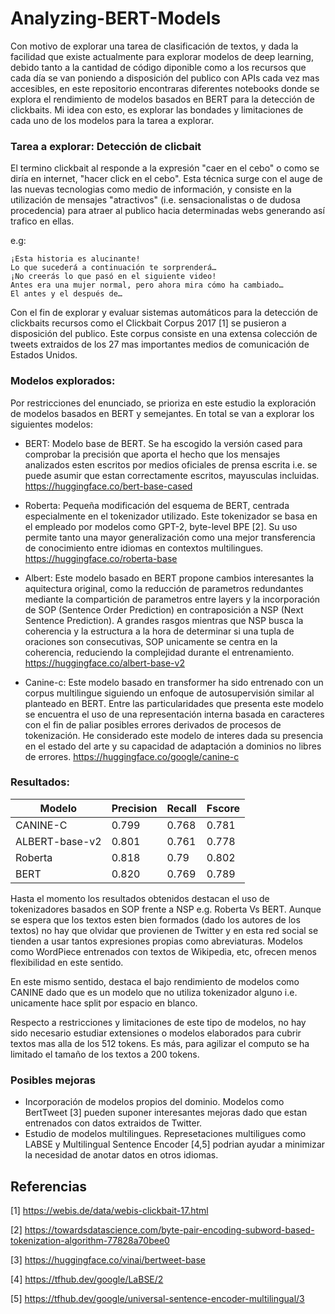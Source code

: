# Analyzing-BERT-Models

Con motivo de explorar una tarea de clasificación de textos, y dada la facilidad que existe actualmente para explorar modelos de deep learning, debido tanto a la cantidad de código diponible como a los recursos que cada día se van poniendo a disposición del publico con APIs cada vez mas accesibles, en este repositorio encontraras diferentes notebooks donde se explora el rendimiento de modelos basados en BERT para la detección de clickbaits. Mi idea con esto, es explorar las bondades y limitaciones de cada uno de los modelos para la tarea a explorar.

### Tarea a explorar: Detección de clicbait
El termino clickbait al responde a la expresión "caer en el cebo" o como se diría en internet, "hacer click en el cebo". Esta técnica surge con el auge de las nuevas tecnologias como medio de información, y consiste en la utilización de mensajes "atractivos" (i.e. sensacionalistas o de dudosa procedencia) para atraer al publico hacia determinadas webs generando así trafico en ellas.

e.g:

    ¡Esta historia es alucinante!
    Lo que sucederá a continuación te sorprenderá…
    ¡No creerás lo que pasó en el siguiente video!
    Antes era una mujer normal, pero ahora mira cómo ha cambiado…
    El antes y el después de…

Con el fin de explorar y evaluar sistemas automáticos para la detección de clickbaits recursos como el Clickbait Corpus 2017 [1] se pusieron a disposición del publico. Este corpus consiste en una extensa colección de tweets extraidos de los 27 mas importantes  medios de comunicación de Estados Unidos.


### Modelos explorados:

Por restricciones del enunciado, se prioriza en este estudio la exploración de modelos basados en BERT y semejantes. En total se van a explorar los siguientes modelos:

- BERT: Modelo base de BERT. Se ha escogido la versión cased para comprobar la precisión que aporta el hecho que los mensajes analizados esten escritos por medios oficiales de prensa escrita i.e. se puede asumir que estan correctamente escritos, mayusculas incluidas.
https://huggingface.co/bert-base-cased

- Roberta: Pequeña modificación del esquema de BERT, centrada especialmente en el tokenizador utilizado. Este tokenizador se basa en el empleado por modelos como GPT-2, byte-level BPE [2]. Su uso permite tanto una mayor generalización como una mejor transferencia de conocimiento entre idiomas en contextos multilingues.
https://huggingface.co/roberta-base

- Albert: Este modelo basado en BERT propone cambios interesantes la aquitectura original, como la reducción de parametros redundantes mediante la compartición de parametros entre layers y la incorporación de SOP (Sentence Order Prediction) en contraposición a NSP (Next Sentence Prediction). A grandes rasgos mientras que NSP busca la coherencia y la estructura a la hora de determinar si una tupla de oraciones son consecutivas, SOP unicamente se centra en la coherencia, reduciendo la complejidad durante el entrenamiento.
https://huggingface.co/albert-base-v2

- Canine-c: Este modelo basado en transformer ha sido entrenado con un corpus multilingue siguiendo un enfoque de autosupervisión similar al planteado en BERT. Entre las particularidades que presenta este modelo se encuentra el uso de una representación interna basada en caracteres con el fin de paliar posibles errores derivados de procesos de tokenización. He considerado este modelo de interes dada su presencia en el estado del arte y su capacidad de adaptación a dominios no libres de errores.
https://huggingface.co/google/canine-c

### Resultados:


| Modelo | Precision | Recall | Fscore |
|--------|------------|--------|--------|
|CANINE-C | 0.799 | 0.768 | 0.781 |
|ALBERT-base-v2|0.801|0.761|0.778|
|Roberta| 0.818  | 0.79   | 0.802   |
|BERT |  0.820   | 0.769   | 0.789    |


Hasta el momento los resultados obtenidos destacan el uso de tokenizadores basados en SOP frente a NSP e.g. Roberta Vs BERT. Aunque se espera que los textos esten bien formados (dado los autores de los textos) no hay que olvidar que provienen de Twitter y en esta red social se tienden a usar tantos expresiones propias como abreviaturas. Modelos como WordPiece entrenados con textos de Wikipedia, etc, ofrecen menos flexibilidad en este sentido.

En este mismo sentido, destaca el bajo rendimiento de modelos como CANINE dado que es un modelo que no utiliza tokenizador alguno i.e. unicamente hace split por espacio en blanco.

Respecto a restricciones y limitaciones de este tipo de modelos, no hay sido necesario estudiar extensiones o modelos elaborados para cubrir textos mas alla de los 512 tokens. Es más, para agilizar el computo se ha limitado el tamaño de los textos a 200 tokens. 


### Posibles mejoras

- Incorporación de modelos propios del dominio. Modelos como BertTweet [3] pueden suponer interesantes mejoras dado que estan entrenados con datos extraidos de Twitter.
- Estudio de modelos multilingues. Represetaciones multiligues como LABSE y Multilingual Sentence Encoder [4,5] podrian ayudar a minimizar la necesidad de anotar datos en otros idiomas.


## Referencias

[1] https://webis.de/data/webis-clickbait-17.html

[2] https://towardsdatascience.com/byte-pair-encoding-subword-based-tokenization-algorithm-77828a70bee0

[3] https://huggingface.co/vinai/bertweet-base

[4] https://tfhub.dev/google/LaBSE/2

[5] https://tfhub.dev/google/universal-sentence-encoder-multilingual/3
